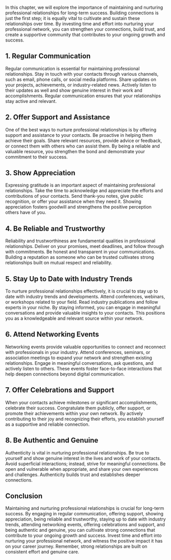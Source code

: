 
In this chapter, we will explore the importance of maintaining and nurturing professional relationships for long-term success. Building connections is just the first step; it is equally vital to cultivate and sustain these relationships over time. By investing time and effort into nurturing your professional network, you can strengthen your connections, build trust, and create a supportive community that contributes to your ongoing growth and success.

## 1\. Regular Communication

Regular communication is essential for maintaining professional relationships. Stay in touch with your contacts through various channels, such as email, phone calls, or social media platforms. Share updates on your projects, achievements, or industry-related news. Actively listen to their updates as well and show genuine interest in their work and accomplishments. Regular communication ensures that your relationships stay active and relevant.

## 2\. Offer Support and Assistance

One of the best ways to nurture professional relationships is by offering support and assistance to your contacts. Be proactive in helping them achieve their goals. Share relevant resources, provide advice or feedback, or connect them with others who can assist them. By being a reliable and valuable resource, you strengthen the bond and demonstrate your commitment to their success.

## 3\. Show Appreciation

Expressing gratitude is an important aspect of maintaining professional relationships. Take the time to acknowledge and appreciate the efforts and contributions of your contacts. Send thank-you notes, give public recognition, or offer your assistance when they need it. Showing appreciation fosters goodwill and strengthens the positive perception others have of you.

## 4\. Be Reliable and Trustworthy

Reliability and trustworthiness are fundamental qualities in professional relationships. Deliver on your promises, meet deadlines, and follow through with commitments. Be honest and transparent in your communications. Building a reputation as someone who can be trusted cultivates strong relationships built on mutual respect and reliability.

## 5\. Stay Up to Date with Industry Trends

To nurture professional relationships effectively, it is crucial to stay up to date with industry trends and developments. Attend conferences, webinars, or workshops related to your field. Read industry publications and follow experts in your niche. By staying informed, you can engage in meaningful conversations and provide valuable insights to your contacts. This positions you as a knowledgeable and relevant source within your network.

## 6\. Attend Networking Events

Networking events provide valuable opportunities to connect and reconnect with professionals in your industry. Attend conferences, seminars, or association meetings to expand your network and strengthen existing relationships. Engage in meaningful conversations, ask questions, and actively listen to others. These events foster face-to-face interactions that help deepen connections beyond digital communication.

## 7\. Offer Celebrations and Support

When your contacts achieve milestones or significant accomplishments, celebrate their success. Congratulate them publicly, offer support, or promote their achievements within your own network. By actively contributing to their joy and recognizing their efforts, you establish yourself as a supportive and reliable connection.

## 8\. Be Authentic and Genuine

Authenticity is vital in nurturing professional relationships. Be true to yourself and show genuine interest in the lives and work of your contacts. Avoid superficial interactions; instead, strive for meaningful connections. Be open and vulnerable when appropriate, and share your own experiences and challenges. Authenticity builds trust and establishes deeper connections.

## Conclusion

Maintaining and nurturing professional relationships is crucial for long-term success. By engaging in regular communication, offering support, showing appreciation, being reliable and trustworthy, staying up to date with industry trends, attending networking events, offering celebrations and support, and being authentic and genuine, you can cultivate strong connections that contribute to your ongoing growth and success. Invest time and effort into nurturing your professional network, and witness the positive impact it has on your career journey. Remember, strong relationships are built on consistent effort and genuine care.
